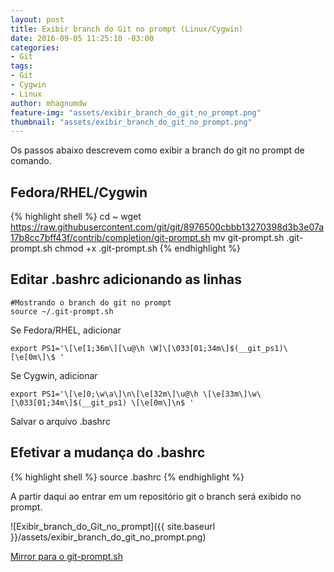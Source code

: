 ```yaml
---
layout: post
title: Exibir branch do Git no prompt (Linux/Cygwin)
date: 2016-09-05 11:25:10 -03:00
categories:
- Git
tags:
- Git
- Cygwin
- Linux
author: mhagnumdw
feature-img: "assets/exibir_branch_do_git_no_prompt.png"
thumbnail: "assets/exibir_branch_do_git_no_prompt.png"
---
```


Os passos abaixo descrevem como exibir a branch do git no prompt de comando.

<!--more-->

## Fedora/RHEL/Cygwin

{% highlight shell %}
cd ~
wget https://raw.githubusercontent.com/git/git/8976500cbbb13270398d3b3e07a17b8cc7bff43f/contrib/completion/git-prompt.sh
mv git-prompt.sh .git-prompt.sh
chmod +x .git-prompt.sh
{% endhighlight %}

## Editar .bashrc adicionando as linhas

```
#Mostrando o branch do git no prompt  
source ~/.git-prompt.sh
```

Se Fedora/RHEL, adicionar

```
export PS1='\[\e[1;36m\][\u@\h \W]\[\033[01;34m\]$(__git_ps1)\[\e[0m\]\$ '
```

Se Cygwin, adicionar

```
export PS1='\[\e]0;\w\a\]\n\[\e[32m\]\u@\h \[\e[33m\]\w\[\033[01;34m\]$(__git_ps1) \[\e[0m\]\n$ '
```

Salvar o arquivo .bashrc

## Efetivar a mudança do .bashrc

{% highlight shell %}
source .bashrc
{% endhighlight %}

A partir daqui ao entrar em um repositório git o branch será exibido no prompt.

![Exibir_branch_do_Git_no_prompt]({{ site.baseurl }}/assets/exibir_branch_do_git_no_prompt.png)

[Mirror para o git-prompt.sh](https://drive.google.com/open?id=0B80EagoWEV2xa3dQRllrOTQxOFE)